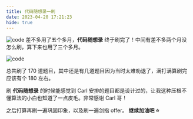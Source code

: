 ```yaml
---
title: 代码随想录一刷
date: 2023-04-20 17:21:23
hide: true
---
```


![code](images/Snipaste_2023-04-20_17-26-34.jpg)
差不多用了五个多月，**代码随想录** 终于刷完了！中间有差不多两个月没怎么刷，算下来也用了三个多月。

![code](images/Snipaste_2023-04-20_17-26-27.jpg)

总共刷了 170 道题目，其中还是有几道题目因为当时太难劝退了，满打满算刷完应该有个 180 左右。

刷 **代码随想录** 的时候能感觉到 Carl 安排的题目都是设计过的，让我这种压根不懂算法的小白也知道了一点皮毛。非常感谢 Carl 哥！

之后打算再刷一遍巩固印象，以及刷一遍剑指 offer。
**继续加油吧 ⭐️**
